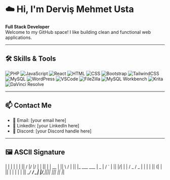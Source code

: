 # ☁️ Hi, I'm Derviş Mehmet Usta

**Full Stack Developer**  
Welcome to my GitHub space! I like building clean and functional web applications.

---

## 🛠️ Skills & Tools

![PHP](https://img.shields.io/badge/-PHP-777BB4?style=flat&logo=php&logoColor=white)
![JavaScript](https://img.shields.io/badge/-JavaScript-F7DF1E?style=flat&logo=javascript&logoColor=black)
![React](https://img.shields.io/badge/-React-61DAFB?style=flat&logo=react&logoColor=black)
![HTML](https://img.shields.io/badge/-HTML5-E34F26?style=flat&logo=html5&logoColor=white)
![CSS](https://img.shields.io/badge/-CSS3-1572B6?style=flat&logo=css3&logoColor=white)
![Bootstrap](https://img.shields.io/badge/-Bootstrap-563D7C?style=flat&logo=bootstrap&logoColor=white)
![TailwindCSS](https://img.shields.io/badge/-TailwindCSS-38B2AC?style=flat&logo=tailwind-css&logoColor=white)
![MySQL](https://img.shields.io/badge/-MySQL-4479A1?style=flat&logo=mysql&logoColor=white)
![WordPress](https://img.shields.io/badge/-WordPress-21759B?style=flat&logo=wordpress&logoColor=white)
![VSCode](https://img.shields.io/badge/-VSCode-007ACC?style=flat&logo=visual-studio-code&logoColor=white)
![FileZilla](https://img.shields.io/badge/-FileZilla-BF0000?style=flat&logo=filezilla&logoColor=white)
![MySQL Workbench](https://img.shields.io/badge/-MySQLWorkbench-00758F?style=flat&logo=mysql&logoColor=white)
![Krita](https://img.shields.io/badge/-Krita-3BABFF?style=flat&logo=krita&logoColor=white)
![DaVinci Resolve](https://img.shields.io/badge/-DaVinci%20Resolve-000000?style=flat&logo=daVinci-resolve&logoColor=white)

---

## 📫 Contact Me

- 📧 Email: [your email here]
- 💼 LinkedIn: [your LinkedIn here]
- 💬 Discord: [your Discord handle here]

---

## 🖼 ASCII Signature

| | | | | | || / |/ |/ |
| || | | __ | || \ / | || |_ ___ ___
| _ | / ` | || |/| | | / _ / _
| | | | || (| | || | | | | | || __/ __/
_| |/__,|||| ||| |_| _|___|
